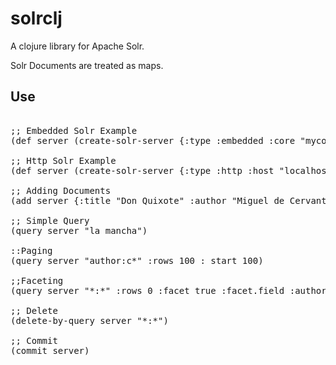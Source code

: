 # solrclj

A clojure library for Apache Solr.

Solr Documents are treated as maps. 

Use
----------

<pre>

;; Embedded Solr Example
(def server (create-solr-server {:type :embedded :core "mycore" :dir "/home-path"})

;; Http Solr Example
(def server (create-solr-server {:type :http :host "localhost"})

;; Adding Documents
(add server {:title "Don Quixote" :author "Miguel de Cervantes" :summary "..." })

;; Simple Query
(query server "la mancha")

::Paging
(query server "author:c*" :rows 100 : start 100)

;;Faceting
(query server "*:*" :rows 0 :facet true :facet.field :author)

;; Delete
(delete-by-query server "*:*")

;; Commit 
(commit server)

</pre>
